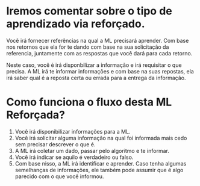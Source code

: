 # Iremos comentar sobre o tipo de aprendizado via reforçado.

Você irá fornecer referências na qual a ML precisará aprender. Com base nos retornos que ela for te dando com base na sua solicitação da referencia, juntamente com as respostas que você dará para cada retorno.

Neste caso, você é irá disponbilizar a informação e irá requisitar o que precisa. A ML irá te informar informações e com base na suas repostas, ela irá saber qual é a reposta certa ou errada para a entrega da informação.

# Como funciona o fluxo desta ML Reforçada?

1. Você irá disponibilizar informações para a ML.
2. Você irá solicitar alguma informação na qual foi informada mais cedo sem precisar descrever o que é.
3. A ML irá coletar um dado, passar pelo algoritmo e te informar.
4. Você irá indicar se aquilo é verdadeiro ou falso.
5. Com base nisso, a ML irá identificar e aprender. Caso tenha algumas semelhanças de informações, ele também pode assumir que é algo parecido com o que você informou.
